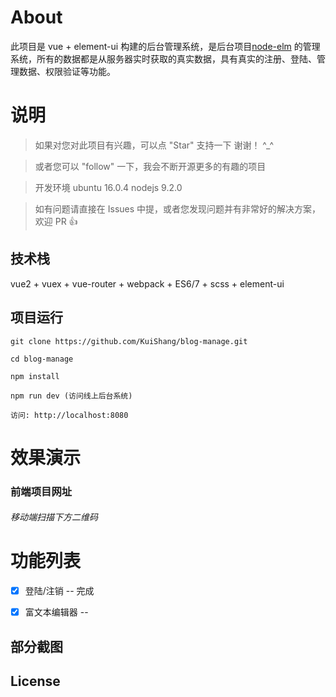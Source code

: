 
# About

此项目是 vue + element-ui 构建的后台管理系统，是后台项目[node-elm](https://github.com/bailicangdu/node-elm) 的管理系统，所有的数据都是从服务器实时获取的真实数据，具有真实的注册、登陆、管理数据、权限验证等功能。


# 说明

>  如果对您对此项目有兴趣，可以点 "Star" 支持一下 谢谢！ ^_^

>  或者您可以 "follow" 一下，我会不断开源更多的有趣的项目

>  开发环境 ubuntu 16.0.4  nodejs 9.2.0

>  如有问题请直接在 Issues 中提，或者您发现问题并有非常好的解决方案，欢迎 PR 👍




## 技术栈

vue2 + vuex + vue-router + webpack + ES6/7 + scss + element-ui


## 项目运行


```
git clone https://github.com/KuiShang/blog-manage.git 

cd blog-manage  

npm install

npm run dev (访问线上后台系统)

访问: http://localhost:8080

```


# 效果演示


### 前端项目网址

###### 移动端扫描下方二维码



# 功能列表

- [x] 登陆/注销 -- 完成 
- [x] 富文本编辑器 -- 


## 部分截图



## License
